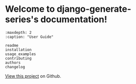 # Welcome to django-generate-series's documentation!


```{toctree}
:maxdepth: 2
:caption: "User Guide"

readme
installation
usage_examples
contributing
authors
changelog
```

[View this project](https://github.com/OmenApps/django-generate-series) on Github.

